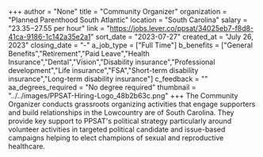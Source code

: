 +++
author = "None"
title = "Community Organizer"
organization = "Planned Parenthood South Atlantic"
location = "South Carolina"
salary = "$23.35-$27.55 per hour"
link = "https://jobs.lever.co/ppsat/34025eb7-f8d8-41ca-9186-1c142a35e2a1"
sort_date = "2023-07-27"
created_at = "July 26, 2023"
closing_date = "-"
a_job_type = ["Full Time"]
b_benefits = ["General Benefits","Retirement","Paid Leave","Health Insurance","Dental","Vision","Disability insurance","Professional development","Life insurance","FSA","Short-term disability insurance","Long-term disability insurance"]
c_feedback = ""
aa_degrees_required = "No degree required"
thumbnail = "../../images/PPSAT-Hiring-Logo_48b2b63c.png"
+++
The Community Organizer conducts grassroots organizing activities that engage supporters and build relationships in the Lowcountry are of South Carolina. They provide key support to PPSAT's political strategy particularly around volunteer activities in targeted political candidate and issue-based campaigns helping to elect champions of sexual and reproductive healthcare.